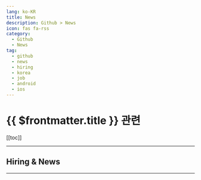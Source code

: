 ```yaml
---
lang: ko-KR
title: News
description: Github > News
icon: fas fa-rss
category: 
  - Github 
  - News
tag: 
  - github
  - news
  - hiring
  - korea
  - job
  - android
  - ios
---
```


# {{ $frontmatter.title }} 관련

[[toc]]

---

## Hiring & News

<MyGithubItems jsonName="career-info" />

---

<TagLinks />
